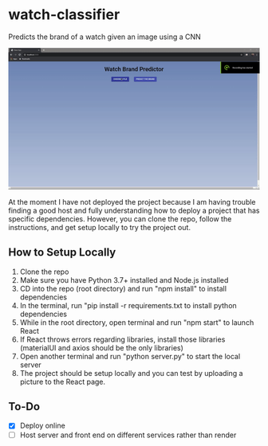 # watch-classifier
Predicts the brand of a watch given an image using a CNN 

![Watch Classification Demo](demo/demo.gif)

At the moment I have not deployed the project because I am having trouble finding a good host and fully understanding 
how to deploy a project that has specific dependencies. However, you can clone the repo, follow the instructions, and get setup locally
to try the project out.

## How to Setup Locally
1. Clone the repo
2. Make sure you have Python 3.7+ installed and Node.js installed
3. CD into the repo (root directory) and run "npm install" to install dependencies
4. In the terminal, run "pip install -r requirements.txt to install python dependencies
5. While in the root directory, open terminal and run "npm start" to launch React
6. If React throws errors regarding libraries, install those libraries (materialUI and axios should be the only libraries)
7. Open another terminal and run "python server.py" to start the local server
8. The project should be setup locally and you can test by uploading a picture to the React page.

## To-Do
- [X] Deploy online
- [ ] Host server and front end on different services rather than render
